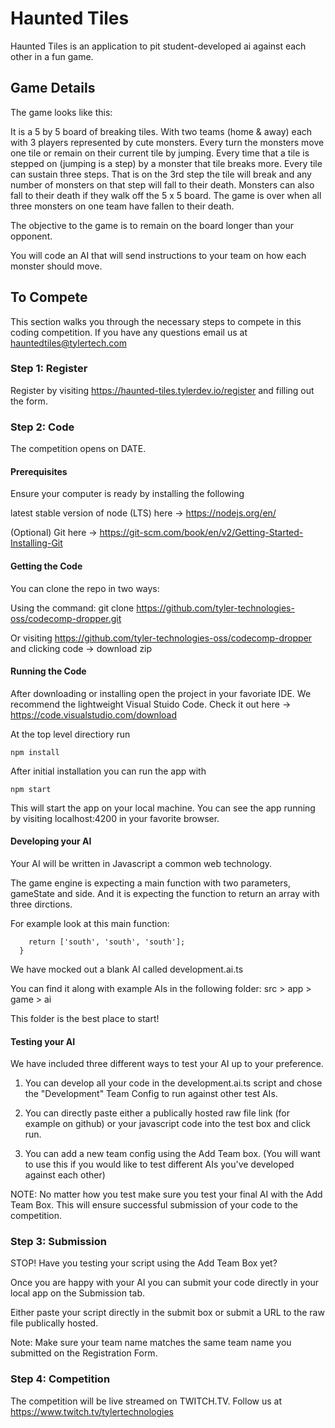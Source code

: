 # Haunted Tiles

Haunted Tiles is an application to pit student-developed ai against each other in a fun game.

## Game Details

The game looks like this:

It is a 5 by 5 board of breaking tiles. With two teams (home & away) each with 3 players represented by cute monsters. Every turn the monsters move one tile or remain on their current tile by jumping. Every time that a tile is stepped on (jumping is a step) by a monster that tile breaks more. Every tile can sustain three steps. That is on the 3rd step the tile will break and any number of monsters on that step will fall to their death. Monsters can also fall to their death if they walk off the 5 x 5 board. The game is over when all three monsters on one team have fallen to their death.

The objective to the game is to remain on the board longer than your opponent. 

You will code an AI that will send instructions to your team on how each monster should move. 


## To Compete

This section walks you through the necessary steps to compete in this coding competition. If you have any questions email us at hauntedtiles@tylertech.com

### Step 1: Register

Register by visiting https://haunted-tiles.tylerdev.io/register and filling out the form.

### Step 2: Code

The competition opens on DATE. 

#### Prerequisites

Ensure your computer is ready by installing the following 

latest stable version of node (LTS) here -> https://nodejs.org/en/

(Optional) Git here -> https://git-scm.com/book/en/v2/Getting-Started-Installing-Git

#### Getting the Code

You can clone the repo in two ways:

Using the command: git clone https://github.com/tyler-technologies-oss/codecomp-dropper.git

Or visiting https://github.com/tyler-technologies-oss/codecomp-dropper and clicking code -> download zip

#### Running the Code

After downloading or installing open the project in your favoriate IDE. We recommend the lightweight Visual Stuido Code. Check it out here -> https://code.visualstudio.com/download

At the top level directiory run

```npm install```

After initial installation you can run the app with

```npm start```

This will start the app on your local machine. 
You can see the app running by visiting localhost:4200 in your favorite browser.

#### Developing your AI

Your AI will be written in Javascript a common web technology. 

The game engine is expecting a main function with two parameters, gameState and side. And it is expecting the function to return an array with three dirctions.

For example look at this main function:

```function main(gameState, side) {
    return ['south', 'south', 'south'];
  }
 ```

We have mocked out a blank AI called development.ai.ts

You can find it along with example AIs in the following folder: src > app > game > ai 

This folder is the best place to start!

#### Testing your AI

We have included three different ways to test your AI up to your preference.

1) You can develop all your code in the development.ai.ts script and chose the "Development" Team Config to run against other test AIs.

2) You can directly paste either a publically hosted raw file link (for example on github) or your javascript code into the test box and click run.

3) You can add a new team config using the Add Team box. (You will want to use this if you would like to test different AIs you've developed against each other) 

NOTE: No matter how you test make sure you test your final AI with the Add Team Box. This will ensure successful submission of your code to the competition.

### Step 3: Submission

STOP! Have you testing your script using the Add Team Box yet?

Once you are happy with your AI you can submit your code directly in your local app on the Submission tab. 

Either paste your script directly in the submit box or submit a URL to the raw file publically hosted.

Note: Make sure your team name matches the same team name you submitted on the Registration Form. 


### Step 4: Competition

The competition will be live streamed on TWITCH.TV. Follow us at https://www.twitch.tv/tylertechnologies


